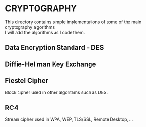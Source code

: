 # CRYPTOGRAPHY
This directory contains simple implementations of some of the main cryptography algorithms.<br/>
I will add the algorithms as I code them.

## Data Encryption Standard - DES

## Diffie-Hellman Key Exchange

## Fiestel Cipher
Block cipher used in other algorithms such as DES.

## RC4
Stream cipher used in WPA, WEP, TLS/SSL, Remote Desktop, ...
